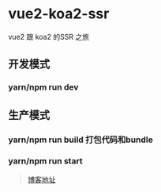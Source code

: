 # vue2-koa2-ssr
vue2 跟 koa2 的SSR 之旅

##  开发模式
### yarn/npm run dev

## 生产模式
### yarn/npm run build 打包代码和bundle

### yarn/npm run start


> [博客地址](http://dzblog.cn/article/5ab7ba453aa2533986893133)